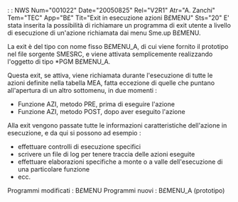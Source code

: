  :  : NWS Num="001022" Date="20050825" Rel="V2R1" Atr="A. Zanchi" Tem="TEC" App="B£" Tit="Exit in esecuzione azioni B£MENU" Sts="20"
E' stata inserita la possibilità di richiamare un programma di exit utente a livello di esecuzione
di un'azione richiamata dai menu Sme.up B£MENU.

La exit è del tipo con nome fisso B£MENU_A, di cui viene fornito il prototipo nel file sorgente SMESRC, e viene attivata semplicemente realizzando l'oggetto di tipo \*PGM B£MENU_A.

Questa exit, se attiva, viene richiamata durante l'esecuzione di tutte le azioni definite nella tabella MEA, fatta eccezione di quelle che puntano all'apertura di un altro sottomenu, in due momenti : 
- Funzione AZI, metodo PRE, prima di eseguire l'azione
- Funzione AZI, metodo POST, dopo aver eseguito l'azione

Alla exit vengono passate tutte le informazioni caratteristiche dell'azione in esecuzione, e da qui si possono ad esempio : 
- effettuare controlli di esecuzione specifici
- scrivere un file di log per tenere traccia delle azioni eseguite
- effettuare elaborazioni specifiche a monte o a valle dell'esecuzione di una particolare funzione
- ecc.

Programmi modificati :  B£MENU
Programmi nuovi :  B£MENU_A (prototipo)
